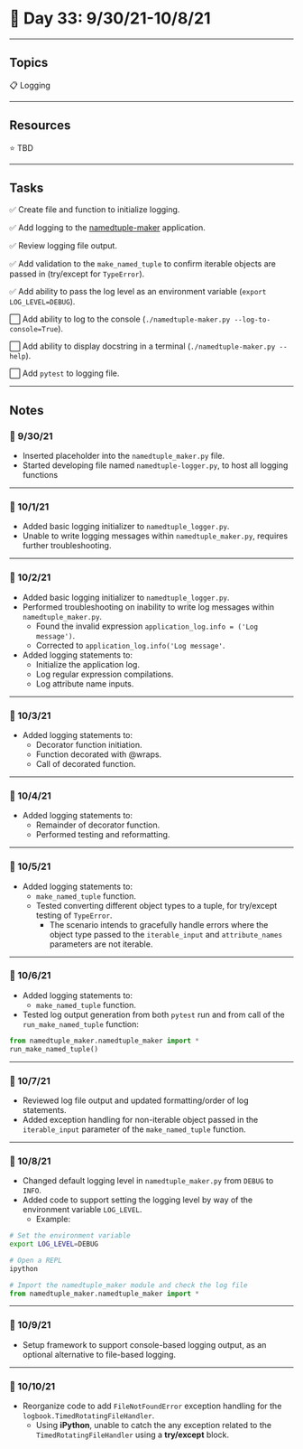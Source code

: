 # :calendar: Day 33: 9/30/21-10/8/21

---

## Topics

:clipboard: Logging

---

## Resources

:star: TBD

---

## Tasks

:white_check_mark: Create file and function to initialize logging.

:white_check_mark: Add logging to the [namedtuple-maker](https://github.com/timothyhull/namedtuple-maker) application.

:white_check_mark: Review logging file output.

:white_check_mark: Add validation to the `make_named_tuple` to confirm iterable objects are passed in (try/except for `TypeError`).

:white_check_mark: Add ability to pass the log level as an environment variable (`export LOG_LEVEL=DEBUG`).

:white_large_square: Add ability to log to the console (`./namedtuple-maker.py --log-to-console=True`).

:white_large_square: Add ability to display docstring in a terminal (`./namedtuple-maker.py --help`).

:white_large_square: Add `pytest` to logging file.

---

## Notes

### :notebook: 9/30/21

- Inserted placeholder into the `namedtuple_maker.py` file.
- Started developing file named `namedtuple-logger.py`, to host all logging functions

---

### :notebook: 10/1/21

- Added basic logging initializer to `namedtuple_logger.py`.
- Unable to write logging messages within `namedtuple_maker.py`, requires further troubleshooting.

---

### :notebook: 10/2/21

- Added basic logging initializer to `namedtuple_logger.py`.
- Performed troubleshooting on inability to write log messages within `namedtuple_maker.py`.
    - Found the invalid expression `application_log.info = ('Log message')`.
    - Corrected to `application_log.info('Log message'`.
- Added logging statements to:
    - Initialize the application log.
    - Log regular expression compilations.
    - Log attribute name inputs.

---

### :notebook: 10/3/21

- Added logging statements to:
    - Decorator function initiation.
    - Function decorated with @wraps.
    - Call of decorated function.

---

### :notebook: 10/4/21

- Added logging statements to:
    - Remainder of decorator function.
    - Performed testing and reformatting.

---

### :notebook: 10/5/21

- Added logging statements to:
    - `make_named_tuple` function.
    - Tested converting different object types to a tuple, for try/except testing of `TypeError`.
        - The scenario intends to gracefully handle errors where the object type passed to the `iterable_input` and `attribute_names` parameters are not iterable.

---

### :notebook: 10/6/21

- Added logging statements to:
    - `make_named_tuple` function.
- Tested log output generation from both `pytest` run and from call of the `run_make_named_tuple` function:

```python
from namedtuple_maker.namedtuple_maker import *
run_make_named_tuple()
```

---

### :notebook: 10/7/21

- Reviewed log file output and updated formatting/order of log statements.
- Added exception handling for non-iterable object passed in the `iterable_input` parameter of the `make_named_tuple` function.

---

### :notebook: 10/8/21

- Changed default logging level in `namedtuple_maker.py` from `DEBUG` to `INFO`.
- Added code to support setting the logging level by way of the environment variable `LOG_LEVEL`.
    - Example:

```bash
# Set the environment variable
export LOG_LEVEL=DEBUG

# Open a REPL
ipython
```

```python
# Import the namedtuple_maker module and check the log file
from namedtuple_maker.namedtuple_maker import *
```

---

### :notebook: 10/9/21

- Setup framework to support console-based logging output, as an optional alternative to file-based logging.

---

### :notebook: 10/10/21

- Reorganize code to add `FileNotFoundError` exception handling for the `logbook.TimedRotatingFileHandler`.
    - Using **iPython**, unable to catch the any exception related to the `TimedRotatingFileHandler` using a **try/except** block.
